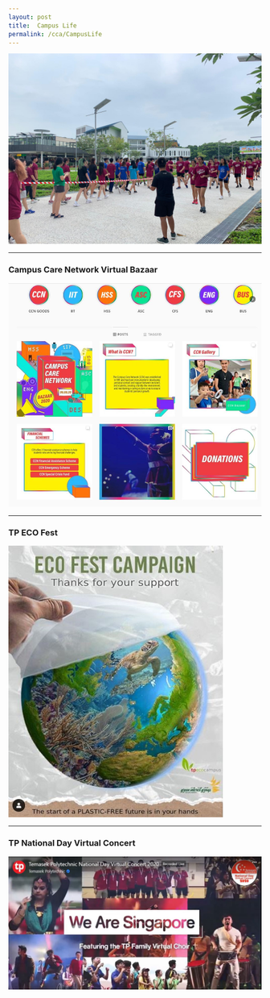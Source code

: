 ```yaml
---
layout: post
title:  Campus Life
permalink: /cca/CampusLife
---
```

![Campus Life](/images/CSC_1.jpeg "Be Caring")

----
### Campus Care Network Virtual Bazaar ###
[![CCN](/images/Involved/CCN1.JPG)](https://www.instagram.com/e_ccnday/)

---
### TP ECO Fest ###
[![CCN](/images/Caring/EcoFest.JPG)](https://www.instagram.com/tpgig/)

---
### TP National Day Virtual Concert ###
[![NDC](/images/Entertained/NDC6.JPG)](https://www.instagram.com/tpgig/)
